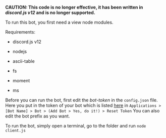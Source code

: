 **CAUTION: This code is no longer effective, it has been written in *discord.js v12* and is no longer supported.**

To run this bot, you first need a view node modules. 

Requirements:

* discord.js v12

* nodejs

* ascii-table

* fs

* moment

* ms

Before you can run the bot, first edit the *bot-token* in the `config.json` file. Here you put in the token of your bot which is listed [here](https://discord.com/developers) in `Applications > [Bot Name] > Bot > (Add Bot > Yes, do it!) > Reset Token` You can also edit the bot prefix as you want. 

To run the bot, simply open a terminal, go to the folder and run `node client.js`
